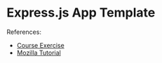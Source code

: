 

# Express.js App Template

References:

  + [Course Exercise](https://github.com/prof-rossetti/internet-technologies/blob/main/exercises/express-app/exercise.md)
  + [Mozilla Tutorial](https://developer.mozilla.org/en-US/docs/Learn/Server-side/Express_Nodejs/skeleton_website)
